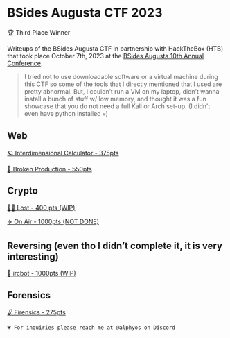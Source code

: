 # BSides Augusta CTF 2023

🏆 Third Place Winner 

Writeups of the BSides Augusta CTF in partnership with HackTheBox (HTB) that took place October 7th, 2023 at the [BSides Augusta 10th Annual Conference](https://bsidesaugusta.org/).

> I tried not to use downloadable software or a virtual machine during this CTF so some of the tools that I directly mentioned that I used are pretty abnormal. But, I couldn’t run a VM on my laptop, didn’t wanna install a bunch of stuff w/ low memory, and thought it was a fun showcase that you do not need a full Kali or Arch set-up. (I didn’t even have python installed 💀)
> 

## Web

[ 🪐 Interdimensional Calculator - 375pts](InterdimensionalCalculator.md)

[ 🍪 Broken Production - 550pts](BrokenProduction.md)

## Crypto

[ 🤷‍♂️ Lost - 400 pts (WIP)](Lost.md)

[ ✈️ On Air - 1000pts (NOT DONE)](OnAir.md)

## Reversing (even tho I didn’t complete it, it is very interesting)

[ 🤖 ircbot - 1000pts (WIP)](ircbot.md)

## Forensics

[ 🔓 Firensics - 275pts](Firensics.md)


```
💗 For inquiries please reach me at @alphyos on Discord
```
